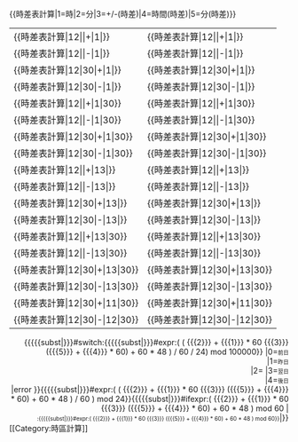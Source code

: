 <nowiki>{{時差表計算|1=時|2=分|3=+/-(時差)|4=時間(時差)|5=分(時差)}}</nowiki>

<table class=wikitable>
<tr>
<td><nowiki>{{時差表計算|12||+|1|}}</nowiki></td><td>{{時差表計算|12||+|1|}}</td>
</tr><tr>
<td><nowiki>{{時差表計算|12||-|1|}}</nowiki></td><td>{{時差表計算|12||-|1|}}</td>
</tr><tr>
<td><nowiki>{{時差表計算|12|30|+|1|}}</nowiki></td><td>{{時差表計算|12|30|+|1|}}</td>
</tr><tr>
<td><nowiki>{{時差表計算|12|30|-|1|}}</nowiki></td><td>{{時差表計算|12|30|-|1|}}</td>
</tr><tr>
<td><nowiki>{{時差表計算|12||+|1|30}}</nowiki></td><td>{{時差表計算|12||+|1|30}}</td>
</tr><tr>
<td><nowiki>{{時差表計算|12||-|1|30}}</nowiki></td><td>{{時差表計算|12||-|1|30}}</td>
</tr><tr>
<td><nowiki>{{時差表計算|12|30|+|1|30}}</nowiki></td><td>{{時差表計算|12|30|+|1|30}}</td>
</tr><tr>
<td><nowiki>{{時差表計算|12|30|-|1|30}}</nowiki></td><td>{{時差表計算|12|30|-|1|30}}</td>
</tr><tr>
<td><nowiki>{{時差表計算|12||+|13|}}</nowiki></td><td>{{時差表計算|12||+|13|}}</td>
</tr><tr>
<td><nowiki>{{時差表計算|12||-|13|}}</nowiki></td><td>{{時差表計算|12||-|13|}}</td>
</tr><tr>
<td><nowiki>{{時差表計算|12|30|+|13|}}</nowiki></td><td>{{時差表計算|12|30|+|13|}}</td>
</tr><tr>
<td><nowiki>{{時差表計算|12|30|-|13|}}</nowiki></td><td>{{時差表計算|12|30|-|13|}}</td>
</tr><tr>
<td><nowiki>{{時差表計算|12||+|13|30}}</nowiki></td><td>{{時差表計算|12||+|13|30}}</td>
</tr><tr>
<td><nowiki>{{時差表計算|12||-|13|30}}</nowiki></td><td>{{時差表計算|12||-|13|30}}</td>
</tr><tr>
<td><nowiki>{{時差表計算|12|30|+|13|30}}</nowiki></td><td>{{時差表計算|12|30|+|13|30}}</td>
</tr><tr>
<td><nowiki>{{時差表計算|12|30|-|13|30}}</nowiki></td><td>{{時差表計算|12|30|-|13|30}}</td>
</tr><tr>
<td><nowiki>{{時差表計算|12|30|+|11|30}}</nowiki></td><td>{{時差表計算|12|30|+|11|30}}</td>
</tr><tr>
<td><nowiki>{{時差表計算|12|30|-|12|30}}</nowiki></td><td>{{時差表計算|12|30|-|12|30}}</td>
</table>

<includeonly><onlyinclude><div align=right>{{{{{subst|}}}#switch:{{{{{subst|}}}#expr:( ( {{{2}}} + {{{1}}} * 60 {{{3}}} ({{{5}}} + {{{4}}} * 60) + 60 * 48 ) / 60 / 24) mod 100000}}
|0=<span style="font-size: 70%; ">前日<br></span>
|1=<span style="font-size: 70%; ">昨日<br></span>
|2=
|3=<span style="font-size: 70%; ">翌日<br></span>
|4=<span style="font-size: 70%; ">後日<br></span>
|error
}}{{{{{subst|}}}#expr:( ( {{{2}}} + {{{1}}} * 60 {{{3}}} ({{{5}}} + {{{4}}} * 60) + 60 * 48 ) / 60 ) mod 24}}{{{{{subst|}}}#ifexpr:( {{{2}}} + {{{1}}} * 60 {{{3}}} ({{{5}}} + {{{4}}} * 60) + 60 * 48 ) mod 60
|<span style="font-size: 70%; "><br>:{{{{{subst|}}}#expr:( {{{2}}} + {{{1}}} * 60 {{{3}}} ({{{5}}} + {{{4}}} * 60) + 60 * 48 ) mod 60}}</span>|}}</div></onlyinclude></includeonly>
[[Category:時區計算]]